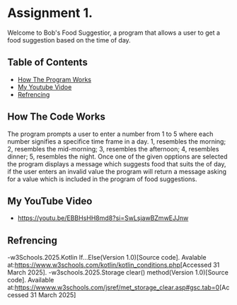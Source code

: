 # Assignment 1.
Welcome to Bob's Food Suggestior, a program that allows a user to get a food suggestion based on the time of day.

## Table of Contents
- [How The Program Works](#HowTheCodeWorks)
- [My Youtube Vidoe](#MyYouTubeVideo)
- [Refrencing](#Refrencing)

## How The Code Works 

The program prompts a user to enter a number from 1 to 5 where each number signifies a specifice time frame in a day. 
1, resembles the morning; 2, resembles the mid-morning; 3, resembles the afternoon; 4, resembles dinner; 5, resembles the night.
Once one of the given opptions are selected the program displays a message which suggests food that suits the of day, 
if the user enters an invalid value the program will return a message asking for a value which is included in the program of food suggestions.

## My YouTube Video
- https://youtu.be/EBBHsHH8md8?si=SwLsjawBZmwEJJnw

## Refrencing
-w3Schools.2025.Kotlin If...Else(Version 1.0)[Source code]. Avalable at:<https://www.w3schools.com/kotlin/kotlin_conditions.php>[Accessed 31 March 2025].
-w3schools.2025.Storage clear() method(Version 1.0)[Source code]. Available at:<https://wwww.w3schools.com/jsref/met_storage_clear.asp#gsc.tab=0>[Accessed 31 March 2025]
